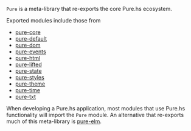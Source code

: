`Pure` is a meta-library that re-exports the core Pure.hs ecosystem.

Exported modules include those from

  * [pure-core](/packages/pure-core/latest)
  * [pure-default](/packages/pure-default/latest)
  * [pure-dom](/packages/pure-dom/latest)
  * [pure-events](/packages/pure-events/latest)
  * [pure-html](/packages/pure-html/latest)
  * [pure-lifted](/packages/pure-lifted/latest)
  * [pure-state](/packages/pure-state/latest)
  * [pure-styles](/packages/pure-styles/latest)
  * [pure-theme](/packages/pure-theme/latest)
  * [pure-time](/packages/pure-time/latest)
  * [pure-txt](/packages/pure-txt/latest)

When developing a Pure.hs application, most modules that use Pure.hs functionality will import the `Pure` module. An alternative that re-exports much of this meta-library is [pure-elm](/packges/pure-elm/latest).
